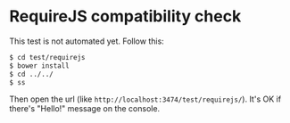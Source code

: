 # RequireJS compatibility check

This test is not automated yet. Follow this:

```bash
$ cd test/requirejs
$ bower install
$ cd ../../
$ ss
```

Then open the url (like `http://localhost:3474/test/requirejs/`).
It's OK if there's "Hello!" message on the console.
